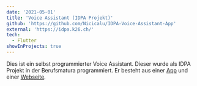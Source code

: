 ```yaml
---
date: '2021-05-01'
title: 'Voice Assistant (IDPA Projekt)'
github: 'https://github.com/Nicicalu/IDPA-Voice-Assistant-App'
external: 'https://idpa.k26.ch/'
tech:
  - Flutter
showInProjects: true
---
```


Dies ist ein selbst programmierter Voice Assistant. Dieser wurde als IDPA Projekt in der Berufsmatura programmiert. Er besteht aus einer [App](https://play.google.com/store/apps/details?id=gbc.idpa.bm_voice_assistant) und einer [Webseite](https://idpa.k26.ch/).
